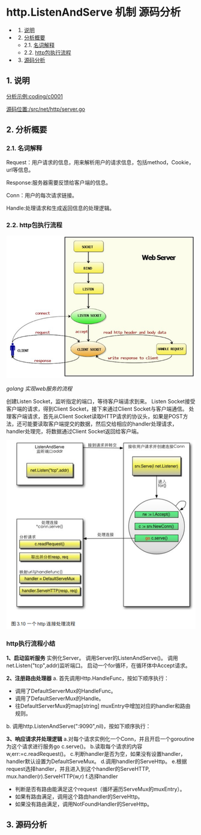 # http.ListenAndServe 机制 源码分析

<!-- vscode-markdown-toc -->
* 1. [说明](#)
* 2. [分析概要](#-1)
	* 2.1. [ 名词解释](#-1)
	* 2.2. [http包执行流程](#http)
* 3. [源码分析](#-1)

<!-- vscode-markdown-toc-config
	numbering=true
	autoSave=true
	/vscode-markdown-toc-config -->
<!-- /vscode-markdown-toc -->

##  1. <a name=''></a>说明

[分析示例:coding/c0001](../coding/c0001)

[源码位置:/src/net/http/server.go](../go/src/net/http/server.go)

##  2. <a name='-1'></a>分析概要

###  2.1. <a name='-1'></a> 名词解释

Request：用户请求的信息，用来解析用户的请求信息，包括method，Cookie，url等信息。

Response:服务器需要反馈给客户端的信息。

Conn：用户的每次请求链接。

Handle:处理请求和生成返回信息的处理逻辑。

###  2.2. <a name='http'></a>http包执行流程

![http flow](../resources/images/http-flow.png)

*golang 实现web服务的流程*

创建Listen Socket，监听指定的端口，等待客户端请求到来。
Listen Socket接受客户端的请求，得到Client Socket，接下来通过Client Socket与客户端通信。
处理客户端请求，首先从Client Socket读取HTTP请求的协议头，如果是POST方法，还可能要读取客户端提交的数据，然后交给相应的handler处理请求，handler处理完，将数据通过Client Socket返回给客户端。

![一个http连接处理流程](../resources/images/http-connect-flow.png)

### http执行流程小结

<strong>1、启动监听服务</strong>
实例化Server。
调用Server的ListenAndServe()。
调用net.Listen("tcp",addr)监听端口。
启动一个for循环，在循环体中Accept请求。

<strong>2、注册路由处理器</strong>
a. 首先调用Http.HandleFunc，按如下顺序执行：
- 调用了DefaultServerMux的HandleFunc。
- 调用了DefaultServerMux的Handle。
- 往DefaultServerMux的map[string] muxEntry中增加对应的handler和路由规则。

b. 调用http.ListenAndServe(":9090",nil)，按如下顺序执行：

<strong>3、响应请求并处理逻辑</strong>
a.对每个请求实例化一个Conn，并且开启一个goroutine为这个请求进行服务go c.serve()。
b.读取每个请求的内容w,err:=c.readRequest()。
c.判断handler是否为空，如果没有设置handler，handler默认设置为DefaultServeMux。
d.调用handler的ServeHttp。
e.根据request选择handler，并且进入到这个handler的ServeHTTP, mux.handler(r).ServeHTTP(w,r)
f.选择handler
- 判断是否有路由能满足这个request（循环遍历ServeMux的muxEntry）。
- 如果有路由满足，调用这个路由handler的ServeHttp。
- 如果没有路由满足，调用NotFoundHandler的ServeHttp。

##  3. <a name='-1'></a>源码分析